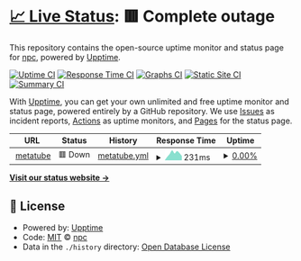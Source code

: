 # [📈 Live Status](https://demo.upptime.js.org): <!--live status--> **🟥 Complete outage**

This repository contains the open-source uptime monitor and status page for [npc](https://demo.upptime.js.org), powered by [Upptime](https://github.com/upptime/upptime).

[![Uptime CI](https://github.com/wbsnpc/upptime/workflows/Uptime%20CI/badge.svg)](https://github.com/wbsnpc/upptime/actions?query=workflow%3A%22Uptime+CI%22)
[![Response Time CI](https://github.com/wbsnpc/upptime/workflows/Response%20Time%20CI/badge.svg)](https://github.com/wbsnpc/upptime/actions?query=workflow%3A%22Response+Time+CI%22)
[![Graphs CI](https://github.com/wbsnpc/upptime/workflows/Graphs%20CI/badge.svg)](https://github.com/wbsnpc/upptime/actions?query=workflow%3A%22Graphs+CI%22)
[![Static Site CI](https://github.com/wbsnpc/upptime/workflows/Static%20Site%20CI/badge.svg)](https://github.com/wbsnpc/upptime/actions?query=workflow%3A%22Static+Site+CI%22)
[![Summary CI](https://github.com/wbsnpc/upptime/workflows/Summary%20CI/badge.svg)](https://github.com/wbsnpc/upptime/actions?query=workflow%3A%22Summary+CI%22)

With [Upptime](https://upptime.js.org), you can get your own unlimited and free uptime monitor and status page, powered entirely by a GitHub repository. We use [Issues](https://github.com/wbsnpc/upptime/issues) as incident reports, [Actions](https://github.com/wbsnpc/upptime/actions) as uptime monitors, and [Pages](https://demo.upptime.js.org) for the status page.

<!--start: status pages-->
<!-- This summary is generated by Upptime (https://github.com/upptime/upptime) -->
<!-- Do not edit this manually, your changes will be overwritten -->
<!-- prettier-ignore -->
| URL | Status | History | Response Time | Uptime |
| --- | ------ | ------- | ------------- | ------ |
| <img alt="" src="https://icons.duckduckgo.com/ip3/javtube-acmecorporation.koyeb.app.ico" height="13"> [metatube](https://javtube-acmecorporation.koyeb.app/) | 🟥 Down | [metatube.yml](https://github.com/wbsnpc/upptime/commits/HEAD/history/metatube.yml) | <details><summary><img alt="Response time graph" src="./graphs/metatube/response-time-week.png" height="20"> 231ms</summary><br><a href="https://wbsnpc.github.io/upptime/history/metatube"><img alt="Response time 287" src="https://img.shields.io/endpoint?url=https%3A%2F%2Fraw.githubusercontent.com%2Fwbsnpc%2Fupptime%2FHEAD%2Fapi%2Fmetatube%2Fresponse-time.json"></a><br><a href="https://wbsnpc.github.io/upptime/history/metatube"><img alt="24-hour response time 275" src="https://img.shields.io/endpoint?url=https%3A%2F%2Fraw.githubusercontent.com%2Fwbsnpc%2Fupptime%2FHEAD%2Fapi%2Fmetatube%2Fresponse-time-day.json"></a><br><a href="https://wbsnpc.github.io/upptime/history/metatube"><img alt="7-day response time 231" src="https://img.shields.io/endpoint?url=https%3A%2F%2Fraw.githubusercontent.com%2Fwbsnpc%2Fupptime%2FHEAD%2Fapi%2Fmetatube%2Fresponse-time-week.json"></a><br><a href="https://wbsnpc.github.io/upptime/history/metatube"><img alt="30-day response time 229" src="https://img.shields.io/endpoint?url=https%3A%2F%2Fraw.githubusercontent.com%2Fwbsnpc%2Fupptime%2FHEAD%2Fapi%2Fmetatube%2Fresponse-time-month.json"></a><br><a href="https://wbsnpc.github.io/upptime/history/metatube"><img alt="1-year response time 287" src="https://img.shields.io/endpoint?url=https%3A%2F%2Fraw.githubusercontent.com%2Fwbsnpc%2Fupptime%2FHEAD%2Fapi%2Fmetatube%2Fresponse-time-year.json"></a></details> | <details><summary><a href="https://wbsnpc.github.io/upptime/history/metatube">0.00%</a></summary><a href="https://wbsnpc.github.io/upptime/history/metatube"><img alt="All-time uptime 25.71%" src="https://img.shields.io/endpoint?url=https%3A%2F%2Fraw.githubusercontent.com%2Fwbsnpc%2Fupptime%2FHEAD%2Fapi%2Fmetatube%2Fuptime.json"></a><br><a href="https://wbsnpc.github.io/upptime/history/metatube"><img alt="24-hour uptime 0.00%" src="https://img.shields.io/endpoint?url=https%3A%2F%2Fraw.githubusercontent.com%2Fwbsnpc%2Fupptime%2FHEAD%2Fapi%2Fmetatube%2Fuptime-day.json"></a><br><a href="https://wbsnpc.github.io/upptime/history/metatube"><img alt="7-day uptime 0.00%" src="https://img.shields.io/endpoint?url=https%3A%2F%2Fraw.githubusercontent.com%2Fwbsnpc%2Fupptime%2FHEAD%2Fapi%2Fmetatube%2Fuptime-week.json"></a><br><a href="https://wbsnpc.github.io/upptime/history/metatube"><img alt="30-day uptime 0.00%" src="https://img.shields.io/endpoint?url=https%3A%2F%2Fraw.githubusercontent.com%2Fwbsnpc%2Fupptime%2FHEAD%2Fapi%2Fmetatube%2Fuptime-month.json"></a><br><a href="https://wbsnpc.github.io/upptime/history/metatube"><img alt="1-year uptime 22.04%" src="https://img.shields.io/endpoint?url=https%3A%2F%2Fraw.githubusercontent.com%2Fwbsnpc%2Fupptime%2FHEAD%2Fapi%2Fmetatube%2Fuptime-year.json"></a></details>

<!--end: status pages-->

[**Visit our status website →**](https://demo.upptime.js.org)

## 📄 License

- Powered by: [Upptime](https://github.com/upptime/upptime)
- Code: [MIT](./LICENSE) © [npc](https://demo.upptime.js.org)
- Data in the `./history` directory: [Open Database License](https://opendatacommons.org/licenses/odbl/1-0/)
